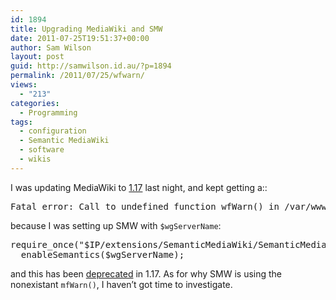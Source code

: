 ```yaml
---
id: 1894
title: Upgrading MediaWiki and SMW
date: 2011-07-25T19:51:37+00:00
author: Sam Wilson
layout: post
guid: http://samwilson.id.au/?p=1894
permalink: /2011/07/25/wfwarn/
views:
  - "213"
categories:
  - Programming
tags:
  - configuration
  - Semantic MediaWiki
  - software
  - wikis
---
```

I was updating MediaWiki to [1.17](http://svn.wikimedia.org/svnroot/mediawiki/tags/REL1_17_0/) last night, and kept getting a::

<pre>Fatal error: Call to undefined function wfWarn() in /var/www/w/extensions/SemanticMediaWiki/includes/SMW_Setup.php on line 49
</pre>

because I was setting up SMW with `$wgServerName`:

<pre lang="php">require_once("$IP/extensions/SemanticMediaWiki/SemanticMediaWiki.php");
  enableSemantics($wgServerName);
</pre>

and this has been [deprecated](http://www.mediawiki.org/wiki/Manual:$wgServerName) in 1.17. As for why SMW is using the nonexistant `mfWarn()`, I haven&#8217;t got time to investigate.